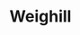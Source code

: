 ---
title: Weighill
name: Thomas Weighill
group: local
photo: "/uploads/weighill.jpg"
description:
  "[Thomas Weighill](/people/thomas_weighill) is a postdoc at MGGG.  He 
  completed his PhD in Mathematics at the University of Tennessee.\n"
---